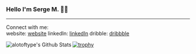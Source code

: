 ### Hello I'm Serge M. 👋🏾


---

Connect with me:  
website: [website]
linkedIn: [linkedIn]
dribble: [dribbble]

<img align="left" alt="alotoftype's Github Stats" src="https://github-readme-stats.vercel.app/api?username=alotoftype&show_icons=true&hide_border=true" />

[![trophy](https://github-profile-trophy.vercel.app/?username=alotoftype)](https://github.com/ryo-ma/github-profile-trophy)
<!--
**alotoftype/alotoftype** is a ✨ _special_ ✨ repository because its `README.md` (this file) appears on your GitHub profile.

Here are some ideas to get you started:

- 🔭 I’m currently working on ...
- 🌱 I’m currently learning ...
- 👯 I’m looking to collaborate on ...
- 🤔 I’m looking for help with ...
- 💬 Ask me about ...
- 📫 How to reach me: ...
- 😄 Pronouns: ...
- ⚡ Fun fact: ...
-->

[website]: https://smjr.us
[linkedIn]: https://www.linkedin.com/in/sergem82/
[twitter]: https://twitter.com/alotoftype
[dribbble]: https://dribbble.com/smjr
